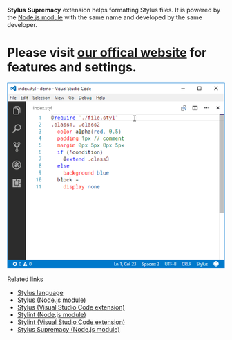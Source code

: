 **Stylus Supremacy** extension helps formatting Stylus files. It is powered by the [Node.js module](https://www.npmjs.com/package/stylus-supremacy) with the same name and developed by the same developer.

# Please visit **[our offical website](https://thisismanta.github.io/stylus-supremacy#vscode)** for features and settings.

[![Demo](docs/vscode.gif)](https://thisismanta.github.io/stylus-supremacy#vscode)

Related links
- [Stylus language](http://stylus-lang.com)
- [Stylus (Node.js module)](https://www.npmjs.com/package/stylus)
- [Stylus (Visual Studio Code extension)](https://marketplace.visualstudio.com/items?itemName=sysoev.language-stylus)
- [Stylint (Node.js module)](https://www.npmjs.com/package/stylint)
- [Stylint (Visual Studio Code extension)](https://marketplace.visualstudio.com/items?itemName=vtfn.stylint)
- [Stylus Supremacy (Node.js module)](https://www.npmjs.com/package/stylus-supremacy)